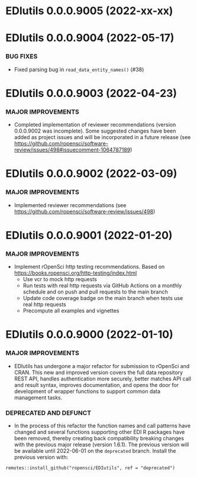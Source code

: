 EDIutils 0.0.0.9005 (2022-xx-xx)
================================



EDIutils 0.0.0.9004 (2022-05-17)
================================

### BUG FIXES

  * Fixed parsing bug in `read_data_entity_names()` (#38)

EDIutils 0.0.0.9003 (2022-04-23)
================================

### MAJOR IMPROVEMENTS

  * Completed implementation of reviewer recommendations (version 0.0.0.9002 was incomplete). Some suggested changes have been added as project issues and will be incorporated in a future release (see https://github.com/ropensci/software-review/issues/498#issuecomment-1064787189)

EDIutils 0.0.0.9002 (2022-03-09)
================================

### MAJOR IMPROVEMENTS

* Implemented reviewer recommendations (see https://github.com/ropensci/software-review/issues/498)

EDIutils 0.0.0.9001 (2022-01-20)
================================

### MAJOR IMPROVEMENTS

  * Implement rOpenSci http testing recommendations. Based on https://books.ropensci.org/http-testing/index.html
    * Use vcr to mock http requests
    * Run tests with real http requests via GitHub Actions on a monthly 
    schedule and on push and pull requests to the main branch
    * Update code coverage badge on the main branch when tests use real http requests
    * Precompute all examples and vignettes

EDIutils 0.0.0.9000 (2022-01-10)
================================

### MAJOR IMPROVEMENTS

  * EDIutils has undergone a major refactor for submission to rOpenSci and CRAN. This new and improved version covers the full data repository REST API, handles authentication more securely, better matches API call and result syntax, improves documentation, and opens the door for development of wrapper functions to support common data management tasks. 
  
### DEPRECATED AND DEFUNCT  

  * In the process of this refactor the function names and call patterns have changed and several functions supporting other EDI R packages have been removed, thereby creating back compatibility breaking changes with the previous major release (version 1.6.1). The previous version will be available until 2022-06-01 on the `deprecated` branch. Install the previous version with:

  ```
  remotes::install_github("ropensci/EDIutils", ref = "deprecated")
  ```

